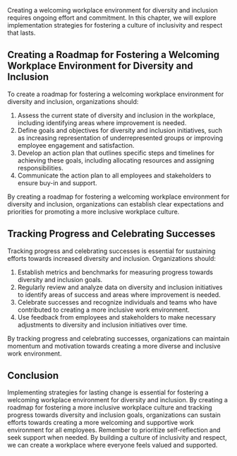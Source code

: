 
Creating a welcoming workplace environment for diversity and inclusion requires ongoing effort and commitment. In this chapter, we will explore implementation strategies for fostering a culture of inclusivity and respect that lasts.

Creating a Roadmap for Fostering a Welcoming Workplace Environment for Diversity and Inclusion
----------------------------------------------------------------------------------------------

To create a roadmap for fostering a welcoming workplace environment for diversity and inclusion, organizations should:

1. Assess the current state of diversity and inclusion in the workplace, including identifying areas where improvement is needed.
2. Define goals and objectives for diversity and inclusion initiatives, such as increasing representation of underrepresented groups or improving employee engagement and satisfaction.
3. Develop an action plan that outlines specific steps and timelines for achieving these goals, including allocating resources and assigning responsibilities.
4. Communicate the action plan to all employees and stakeholders to ensure buy-in and support.

By creating a roadmap for fostering a welcoming workplace environment for diversity and inclusion, organizations can establish clear expectations and priorities for promoting a more inclusive workplace culture.

Tracking Progress and Celebrating Successes
-------------------------------------------

Tracking progress and celebrating successes is essential for sustaining efforts towards increased diversity and inclusion. Organizations should:

1. Establish metrics and benchmarks for measuring progress towards diversity and inclusion goals.
2. Regularly review and analyze data on diversity and inclusion initiatives to identify areas of success and areas where improvement is needed.
3. Celebrate successes and recognize individuals and teams who have contributed to creating a more inclusive work environment.
4. Use feedback from employees and stakeholders to make necessary adjustments to diversity and inclusion initiatives over time.

By tracking progress and celebrating successes, organizations can maintain momentum and motivation towards creating a more diverse and inclusive work environment.

Conclusion
----------

Implementing strategies for lasting change is essential for fostering a welcoming workplace environment for diversity and inclusion. By creating a roadmap for fostering a more inclusive workplace culture and tracking progress towards diversity and inclusion goals, organizations can sustain efforts towards creating a more welcoming and supportive work environment for all employees. Remember to prioritize self-reflection and seek support when needed. By building a culture of inclusivity and respect, we can create a workplace where everyone feels valued and supported.
